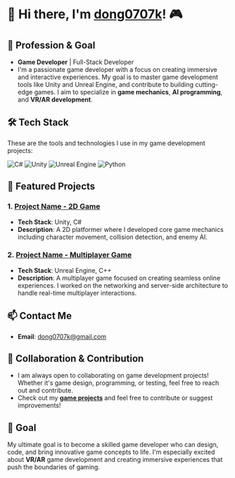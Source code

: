 # 👋 Hi there, I'm [dong0707k](https://github.com/dong0707k)! 🎮

## 🚀 Profession & Goal
- **Game Developer** | Full-Stack Developer
- I'm a passionate game developer with a focus on creating immersive and interactive experiences. My goal is to master game development tools like Unity and Unreal Engine, and contribute to building cutting-edge games. I aim to specialize in **game mechanics**, **AI programming**, and **VR/AR development**.

## 🛠️ Tech Stack
These are the tools and technologies I use in my game development projects:

![C#](https://img.shields.io/badge/C%23-239120?style=flat&logo=c-sharp&logoColor=white)
![Unity](https://img.shields.io/badge/Unity-100000?style=flat&logo=unity&logoColor=white)
![Unreal Engine](https://img.shields.io/badge/Unreal%20Engine-0E1128?style=flat&logo=unrealengine&logoColor=white)
![Python](https://img.shields.io/badge/Python-3776AB?style=flat&logo=python&logoColor=white)

## 💼 Featured Projects
### 1. **[Project Name - 2D Game](https://github.com/username/project)**
- **Tech Stack**: Unity, C#
- **Description**: A 2D platformer where I developed core game mechanics including character movement, collision detection, and enemy AI.

### 2. **[Project Name - Multiplayer Game](https://github.com/username/project)**
- **Tech Stack**: Unreal Engine, C++
- **Description**: A multiplayer game focused on creating seamless online experiences. I worked on the networking and server-side architecture to handle real-time multiplayer interactions.

## 📫 Contact Me
- **Email**: [dong0707k@gmail.com](mailto:dong0707k@gmail.com)


## 🤝 Collaboration & Contribution
- I am always open to collaborating on game development projects! Whether it's game design, programming, or testing, feel free to reach out and contribute.
- Check out my **[game projects](https://github.com/username/project)** and feel free to contribute or suggest improvements!

## 🎯 Goal
My ultimate goal is to become a skilled game developer who can design, code, and bring innovative game concepts to life. I'm especially excited about **VR/AR** game development and creating immersive experiences that push the boundaries of gaming.








<!--
**dong0707k/dong0707k** is a ✨ _special_ ✨ repository because its `README.md` (this file) appears on your GitHub profile.

Here are some ideas to get you started:

- 🔭 I’m currently working on ...
- 🌱 I’m currently learning ...
- 👯 I’m looking to collaborate on ...
- 🤔 I’m looking for help with ...
- 💬 Ask me about ...
- 📫 How to reach me: ...
- 😄 Pronouns: ...
- ⚡ Fun fact: ...
-->
